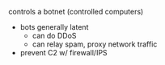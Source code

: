 controls a botnet (controlled computers)
- bots generally latent
	- can do DDoS
	- can relay spam, proxy network traffic
- prevent C2 w/ firewall/IPS